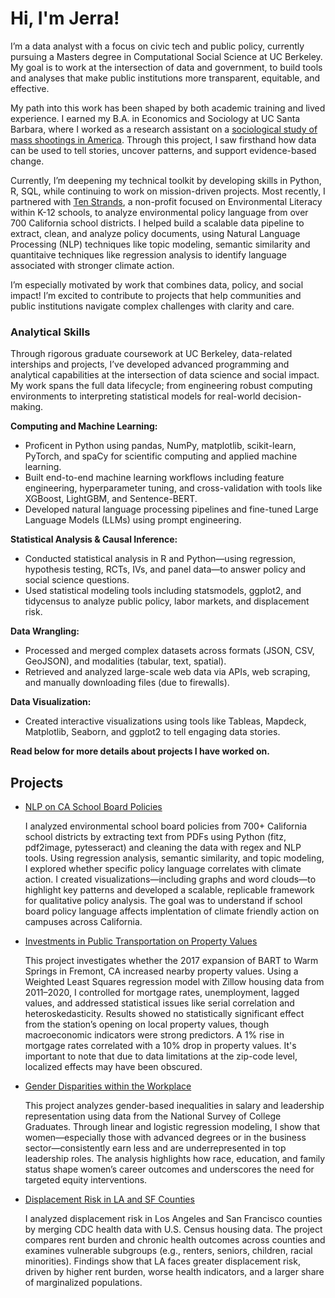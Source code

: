 # Hi, I'm Jerra!

I’m a data analyst with a focus on civic tech and public policy, currently pursuing a Masters degree in Computational Social Science at UC Berkeley. My goal is to work at the intersection of data and government, to build tools and analyses that make public institutions more transparent, equitable, and effective.

My path into this work has been shaped by both academic training and lived experience. I earned my B.A. in Economics and Sociology at UC Santa Barbara, where I worked as a research assistant on a [sociological study of mass shootings in America](https://pubmed.ncbi.nlm.nih.gov/37214768/). Through this project, I saw firsthand how data can be used to tell stories, uncover patterns, and support evidence-based change.

Currently, I’m deepening my technical toolkit by developing skills in Python, R, SQL, while continuing to work on mission-driven projects. Most recently, I partnered with [Ten Strands](https://tenstrands.org/work/data-initiative/), a non-profit focused on Environmental Literacy within K-12 schools, to analyze environmental policy language from over 700 California school districts. I helped build a scalable data pipeline to extract, clean, and analyze policy documents, using Natural Language Processing (NLP) techniques like topic modeling, semantic similarity and quantitaive techniques like regression analysis to identify language associated with stronger climate action.

I’m especially motivated by work that combines data, policy, and social impact! I’m excited to contribute to projects that help communities and public institutions navigate complex challenges with clarity and care.

### Analytical Skills 
Through rigorous graduate coursework at UC Berkeley, data-related interships and projects, I’ve developed advanced programming and analytical capabilities at the intersection of data science and social impact. My work spans the full data lifecycle; from engineering robust computing environments to interpreting statistical models for real-world decision-making.

**Computing and Machine Learning:**
- Proficent in Python using pandas, NumPy, matplotlib, scikit-learn, PyTorch, and spaCy for scientific computing and applied machine learning.
- Built end-to-end machine learning workflows including feature engineering, hyperparameter tuning, and cross-validation with tools like XGBoost, LightGBM, and Sentence-BERT.
- Developed natural language processing pipelines and fine-tuned Large Language Models (LLMs) using prompt engineering.

**Statistical Analysis & Causal Inference:**
- Conducted statistical analysis in R and Python—using regression, hypothesis testing, RCTs, IVs, and panel data—to answer policy and social science questions.
- Used statistical modeling tools including statsmodels, ggplot2, and tidycensus to analyze public policy, labor markets, and displacement risk.

**Data Wrangling:**
- Processed and merged complex datasets across formats (JSON, CSV, GeoJSON), and modalities (tabular, text, spatial).
- Retrieved and analyzed large-scale web data via APIs, web scraping, and manually downloading files (due to firewalls).

**Data Visualization:**
- Created interactive visualizations using tools like Tableas, Mapdeck, Matplotlib, Seaborn, and ggplot2 to tell engaging data stories. 

**Read below for more details about projects I have worked on.**

## Projects
- [NLP on CA School Board Policies](https://github.com/jerramcl/school-board-NLP)

    I analyzed environmental school board policies from 700+ California school districts by extracting text from PDFs using Python (fitz, pdf2image,  pytesseract) and cleaning the data with regex and NLP tools. Using regression analysis, semantic similarity, and topic modeling, I explored whether specific policy language correlates with climate action. I created visualizations—including graphs and word clouds—to highlight key patterns and developed a scalable, replicable framework for qualitative policy analysis. The goal was to understand if school board policy language affects implentation of climate friendly action on campuses across California.

- [Investments in Public Transportation on Property Values](https://github.com/jerramcl/transportation-project/tree/main)

    This project investigates whether the 2017 expansion of BART to Warm Springs in Fremont, CA increased nearby property values. Using a Weighted Least Squares regression model with Zillow housing data from 2011–2020, I controlled for mortgage rates, unemployment, lagged values, and addressed statistical issues like serial correlation and heteroskedasticity. Results showed no statistically significant effect from the station’s opening on local property values, though macroeconomic indicators were strong predictors. A 1% rise in mortgage rates correlated with a 10% drop in property values. It's important to note that due to data limitations at the zip-code level, localized effects may have been obscured. 


- [Gender Disparities within the Workplace](https://github.com/jerramcl/women-at-work/tree/main)
  
   This project analyzes gender-based inequalities in salary and leadership representation using data from the National Survey of College Graduates. Through linear and logistic regression modeling, I show that women—especially those with advanced degrees or in the business sector—consistently earn less and are underrepresented in top leadership roles. The analysis highlights how race, education, and family status shape women’s career outcomes and underscores the need for targeted equity interventions.

- [Displacement Risk in LA and SF Counties](https://github.com/jerramcl/rent-burden)

   I analyzed displacement risk in Los Angeles and San Francisco counties by merging CDC health data with U.S. Census housing data. The project compares rent burden and chronic health outcomes across counties and examines vulnerable subgroups (e.g., renters, seniors, children, racial minorities). Findings show that LA faces greater displacement risk, driven by higher rent burden, worse health indicators, and a larger share of marginalized populations.
